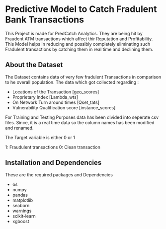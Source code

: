 
# Predictive Model to Catch Fradulent Bank Transactions
This Project is made for PredCatch Analytics. They are being hit by Fraudent ATM transactions which affect thir Reputation and Profitability. This Model helps in reducing and possibly completely eliminating such Fradulent transactions by catching them in real time and declining them.

## About the Dataset
The Dataset contains data of very few fradulent Transactions in comparison to he overall population. The data which got collected regarding : 
* Locations of the Transaction [geo_scores] 
* Proprietary Index [Lambda_wts] 
* On Network Turn around times [Qset_tats]
* Vulnerability Qualification score [instance_scores]

For Training and Testing Purposes data has been divided into seperate csv files. Since, it is a real time data so the column names has been modified and renamed.

The Target variable is either 0 or 1 

1: Fraudulent transactions
0: Clean transaction

## Installation and Dependencies

These are the required packages and Dependencies

* os
* numpy
* pandas
* matplotlib
* seaborn
* warnings
* scikit-learn
* xgboost